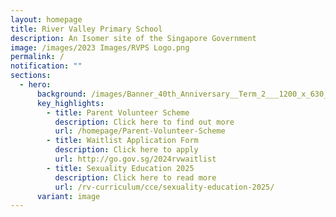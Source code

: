 ```yaml
---
layout: homepage
title: River Valley Primary School
description: An Isomer site of the Singapore Government
image: /images/2023 Images/RVPS Logo.png
permalink: /
notification: ""
sections:
  - hero:
      background: /images/Banner_40th_Anniversary__Term_2___1200_x_630_px_.png
      key_highlights:
        - title: Parent Volunteer Scheme
          description: Click here to find out more
          url: /homepage/Parent-Volunteer-Scheme
        - title: Waitlist Application Form
          description: Click here to apply
          url: http://go.gov.sg/2024rvwaitlist
        - title: Sexuality Education 2025
          description: Click here to read more
          url: /rv-curriculum/cce/sexuality-education-2025/
      variant: image
---
```

